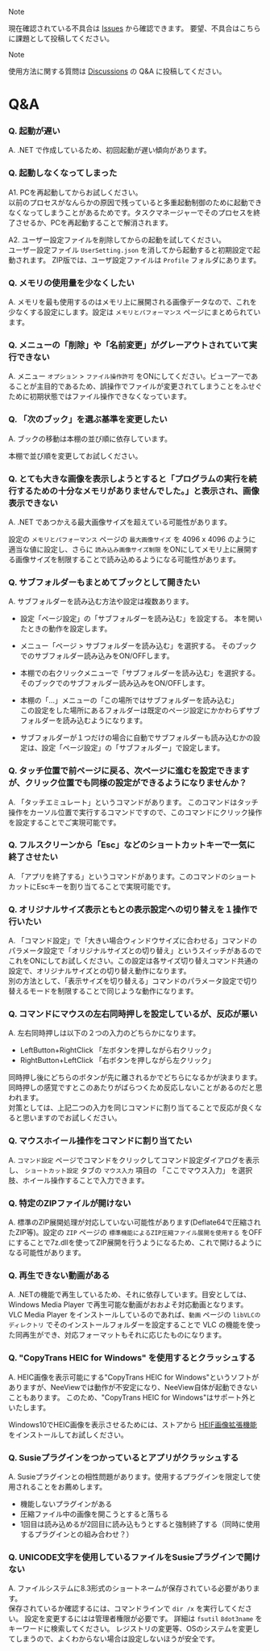 > [!NOTE]  
> 現在確認されている不具合は [Issues](https://github.com/neelabo/NeeView/issues) から確認できます。
> 要望、不具合はこちらに課題として投稿してください。

> [!NOTE]  
> 使用方法に関する質問は [Discussions](https://github.com/neelabo/NeeView/discussions) の Q&A に投稿してください。

# Q&A
 
### Q. 起動が遅い

A. .NET で作成しているため、初回起動が遅い傾向があります。  
  
 
### Q. 起動しなくなってしまった

A1. PCを再起動してからお試しください。  
以前のプロセスがなんらかの原因で残っていると多重起動制御のために起動できなくなってしまうことがあるためです。タスクマネージャーでそのプロセスを終了させるか、PCを再起動することで解消されます。

A2. ユーザー設定ファイルを削除してからの起動を試してください。  
ユーザー設定ファイル `UserSetting.json` を消してから起動すると初期設定で起動されます。
ZIP版では、ユーザ設定ファイルは `Profile` フォルダにあります。


### Q. メモリの使用量を少なくしたい

A. メモリを最も使用するのはメモリ上に展開される画像データなので、これを少なくする設定にします。設定は `メモリとパフォーマンス` ページにまとめられています。


### Q. メニューの「削除」や「名前変更」がグレーアウトされていて実行できない

A. メニュー `オプション` > `ファイル操作許可` をONにしてください。ビューアーであることが主目的であるため、誤操作でファイルが変更されてしまうことをふせぐために初期状態ではファイル操作できなくなっています。


### Q. 「次のブック」を選ぶ基準を変更したい

A. ブックの移動は本棚の並び順に依存しています。

本棚で並び順を変更してお試しください。


### Q. とても大きな画像を表示しようとすると「プログラムの実行を続行するための十分なメモリがありませんでした。」と表示され、画像表示できない

A. .NET であつかえる最大画像サイズを超えている可能性があります。

設定の `メモリとパフォーマンス` ページの `最大画像サイズ` を 4096 x 4096 のように適当な値に設定し、さらに `読み込み画像サイズ制限` をONにしてメモリ上に展開する画像サイズを制限することで読み込めるようになる可能性があります。


### Q. サブフォルダーもまとめてブックとして開きたい

A. サブフォルダーを読み込む方法や設定は複数あります。

* 設定「ページ設定」の「サブフォルダーを読み込む」を設定する。
  本を開いたときの動作を設定します。

* メニュー「ページ > サブフォルダーを読み込む」を選択する。
  そのブックでのサブフォルダー読み込みをON/OFFします。

* 本棚での右クリックメニューで「サブフォルダーを読み込む」を選択する。
  そのブックでのサブフォルダー読み込みをON/OFFします。

* 本棚の「…」メニューの「この場所ではサブフォルダーを読み込む」  
  この設定をした場所にあるフォルダーは既定のページ設定にかかわらずサブフォルダーを読み込むようになります。

* サブフォルダーが１つだけの場合に自動でサブフォルダーも読み込むかの設定は、設定「ページ設定」の「サブフォルダー」で設定します。


### Q. タッチ位置で前ページに戻る、次ページに進むを設定できますが、クリック位置でも同様の設定ができるようになりませんか？

A. 「タッチエミュレート」というコマンドがあります。
このコマンドはタッチ操作をカーソル位置で実行するコマンドですので、このコマンドにクリック操作を設定することでご実現可能です。


### Q. フルスクリーンから「Esc」などのショートカットキーで一気に終了させたい

A. 「アプリを終了する」というコマンドがあります。このコマンドのショートカットにEscキーを割り当てることで実現可能です。


### Q. オリジナルサイズ表示ともとの表示設定への切り替えを１操作で行いたい

A. 「コマンド設定」で「大きい場合ウィンドウサイズに合わせる」コマンドのパラメータ設定で「オリジナルサイズとの切り替え」というスイッチがあるのでこれをONにしてお試しください。この設定は各サイズ切り替えコマンド共通の設定で、オリジナルサイズとの切り替え動作になります。  
別の方法として、「表示サイズを切り替える」コマンドのパラメータ設定で切り替えるモードを制限することで同じような動作になります。

 
### Q. コマンドにマウスの左右同時押しを設定しているが、反応が悪い

A. 左右同時押しは以下の２つの入力のどちらかになります。

* LeftButton+RightClick 「左ボタンを押しながら右クリック」
* RightButton+LeftClick 「右ボタンを押しながら左クリック」

同時押し後にどちらのボタンが先に離されるかでどちらになるかが決まります。同時押しの感覚ですとこのあたりがばらつくため反応しないことがあるのだと思われます。  
対策としては、上記二つの入力を同じコマンドに割り当てることで反応が良くなると思いますのでお試しください。


### Q. マウスホイール操作をコマンドに割り当てたい

A. `コマンド設定` ページでコマンドをクリックしてコマンド設定ダイアログを表示し、 `ショートカット設定` タブの `マウス入力` 項目の 「ここでマウス入力」 を選択肢、ホイール操作することで入力できます。


### Q. 特定のZIPファイルが開けない

A. 標準のZIP展開処理が対応していない可能性があります(Deflate64で圧縮されたZIP等)。設定の `ZIP` ページの `標準機能によるZIP圧縮ファイル展開を使用する` をOFFにすることで7z.dllを使ってZIP展開を行うようになるため、これで開けるようになる可能性があります。


### Q. 再生できない動画がある

A. .NETの機能で再生しているため、それに依存しています。目安としては、 Windows Media Player で再生可能な動画がおおよそ対応動画となります。
VLC Media Player をインストールしているのであれば、`動画` ページの `libVLCのディレクトリ` でそのインストールフォルダーを設定することで VLC の機能を使った同再生ができ、対応フォーマットもそれに応じたものになります。

### Q. "CopyTrans HEIC for Windows" を使用するとクラッシュする

A. HEIC画像を表示可能にする"CopyTrans HEIC for Windows"というソフトがありますが、NeeViewでは動作が不安定になり、NeeView自体が起動できないこともあります。
このため、"CopyTrans HEIC for Windows"はサポート外といたします。

Windows10でHEIC画像を表示させるためには、ストアから [HEIF画像拡張機能](https://www.microsoft.com/store/apps/9pmmsr1cgpwg) をインストールしてお試しください。

### Q. Susieプラグインをつかっているとアプリがクラッシュする

A. Susieプラグインとの相性問題があります。使用するプラグインを限定して使用されることをお薦めします。

* 機能しないプラグインがある
* 圧縮ファイル中の画像を開こうとすると落ちる
* 1回目は読み込めるが2回目に読み込もうとすると強制終了する（同時に使用するプラグインとの組み合わせ？）

### Q. UNICODE文字を使用しているファイルをSusieプラグインで開けない

A. ファイルシステムに8.3形式のショートネームが保存されている必要があります。  
保存されているか確認するには、コマンドラインで `dir /x` を実行してください。
設定を変更するにはは管理者権限が必要です。 詳細は `fsutil` `8dot3name` をキーワードに検索してください。
レジストリの変更等、OSのシステムを変更してしまうので、よくわからない場合は設定しないほうが安全です。

